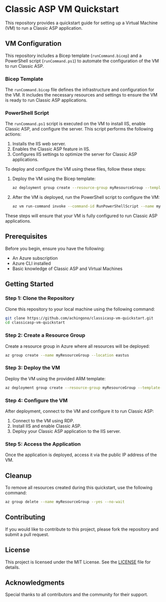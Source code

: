# Classic ASP VM Quickstart

This repository provides a quickstart guide for setting up a Virtual Machine (VM) to run a Classic ASP application.

## VM Configuration

This repository includes a Bicep template (`runCommand.bicep`) and a PowerShell script (`runCommand.ps1`) to automate the configuration of the VM to run Classic ASP.

### Bicep Template

The `runCommand.bicep` file defines the infrastructure and configuration for the VM. It includes the necessary resources and settings to ensure the VM is ready to run Classic ASP applications.

### PowerShell Script

The `runCommand.ps1` script is executed on the VM to install IIS, enable Classic ASP, and configure the server. This script performs the following actions:

1. Installs the IIS web server.
2. Enables the Classic ASP feature in IIS.
3. Configures IIS settings to optimize the server for Classic ASP applications.

To deploy and configure the VM using these files, follow these steps:

1. Deploy the VM using the Bicep template:

    ```bash
    az deployment group create --resource-group myResourceGroup --template-file runCommand.bicep
    ```

2. After the VM is deployed, run the PowerShell script to configure the VM:

    ```bash
    az vm run-command invoke --command-id RunPowerShellScript --name myVM --resource-group myResourceGroup --scripts @runCommand.ps1
    ```

These steps will ensure that your VM is fully configured to run Classic ASP applications.

## Prerequisites

Before you begin, ensure you have the following:

- An Azure subscription
- Azure CLI installed
- Basic knowledge of Classic ASP and Virtual Machines

## Getting Started

### Step 1: Clone the Repository

Clone this repository to your local machine using the following command:

```bash
git clone https://github.com/achingono/classicasp-vm-quickstart.git
cd classicasp-vm-quickstart
```

### Step 2: Create a Resource Group

Create a resource group in Azure where all resources will be deployed:

```bash
az group create --name myResourceGroup --location eastus
```

### Step 3: Deploy the VM

Deploy the VM using the provided ARM template:

```bash
az deployment group create --resource-group myResourceGroup --template-file azuredeploy.json
```

### Step 4: Configure the VM

After deployment, connect to the VM and configure it to run Classic ASP:

1. Connect to the VM using RDP.
2. Install IIS and enable Classic ASP.
3. Deploy your Classic ASP application to the IIS server.

### Step 5: Access the Application

Once the application is deployed, access it via the public IP address of the VM.

## Cleanup

To remove all resources created during this quickstart, use the following command:

```bash
az group delete --name myResourceGroup --yes --no-wait
```

## Contributing

If you would like to contribute to this project, please fork the repository and submit a pull request.

## License

This project is licensed under the MIT License. See the [LICENSE](LICENSE) file for details.

## Acknowledgments

Special thanks to all contributors and the community for their support.
